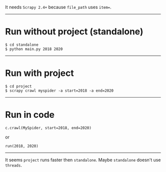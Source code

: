 It needs `Scrapy 2.4+` because `file_path` uses `item=`.

---

# Run without project (standalone)

```
$ cd standalone
$ python main.py 2018 2020
```

---

# Run with project

```
$ cd project
$ scrapy crawl myspider -a start=2018 -a end=2020
```

---

# Run in code 

```
c.crawl(MySpider, start=2018, end=2020)
```

or 

```
run(2018, 2020)
```

---

It seems `project` runs faster then `standalone`. Maybe `standalone` doesn't use `threads`.

